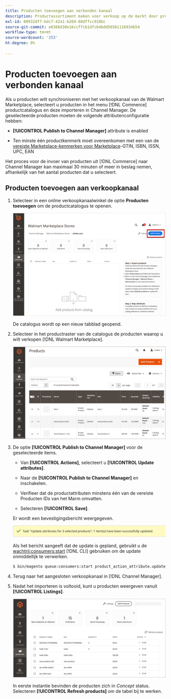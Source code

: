 ```yaml
---
title: Producten toevoegen aan verbonden kanaal
description: Productassortiment maken voor verkoop op de markt door producten uit de catalogus toe te voegen aan het verkoopkanaal
exl-id: 00932df7-bdc7-42a1-b269-88dffcc918bc
source-git-commit: e6368d30e16ccffcb1dfc64bdd56561116934b54
workflow-type: tm+mt
source-wordcount: '253'
ht-degree: 0%

---
```



# Producten toevoegen aan verbonden kanaal

Als u producten wilt synchroniseren met het verkoopkanaal van de Walmart Marketplace, selecteert u producten in het menu [!DNL Commerce] productcatalogus en deze importeren in Channel Manager. De geselecteerde producten moeten de volgende attributenconfiguratie hebben:

- **[!UICONTROL Publish to Channel Manager]** attribute is enabled

- Ten minste één productkenmerk moet overeenkomen met een van de [vereiste Marketplace-kenmerken voor Marketplace](map-product-attributes-for-matching.md)-GTIN, ISBN, ISSN, UPC, EAN

Het proces voor de invoer van producten uit [!DNL Commerce] naar Channel Manager kan maximaal 30 minuten of meer in beslag nemen, afhankelijk van het aantal producten dat u selecteert.

## Producten toevoegen aan verkoopkanaal

1. Selecteer in een online verkoopkanaalwinkel de optie **Producten toevoegen** om de productcatalogus te openen.

   ![Producten toevoegen aan verbonden kanaal](assets/add-initial-products-to-connected-channel.png)

   De catalogus wordt op een nieuw tabblad geopend.

1. Selecteer in het productraster van de catalogus de producten waarop u wilt verkopen [!DNL Walmart Marketplace].

   ![Producten naar het aangesloten kanaal verzenden](assets/select-products-from-catalog.png)

1. De optie **[!UICONTROL Publish to Channel Manager]** voor de geselecteerde items.

   - Van **[!UICONTROL Actions]**, selecteert u **[!UICONTROL Update attributes]**.

   - Naar de **[!UICONTROL Publish to Channel Manager]** en inschakelen.

   - Verifieer dat de productattributen minstens één van de vereiste Producten IDs van het Marm omvatten.

   - Selecteren **[!UICONTROL Save]**.

   Er wordt een bevestigingsbericht weergegeven.

   ![Bevestigingsbericht voor het importeren van producten uit catalogus naar verkoopkanaal](assets/product-import-from-catalog-confirmation.png)

   Als het bericht aangeeft dat de update is gepland, gebruikt u de [wachtrij:consumers:start](https://devdocs.magento.com/guides/v2.4/config-guide/cli/config-cli-subcommands-queue.html) [!DNL CLI] gebruiken om de update onmiddellijk te verwerken.

   ```bash
   $ bin/magento queue:consumers:start product_action_attribute.update
   ```

1. Terug naar het aangesloten verkoopkanaal in [!DNL Channel Manager].

1. Nadat het importeren is voltooid, kunt u producten weergeven vanuit **[!UICONTROL Listings]**.

   ![Producten geïmporteerd naar verbonden verkoopkanaal](assets/products-in-marketplace-sales-channel.png)

   In eerste instantie bevinden de producten zich in *Concept* status. Selecteren **[!UICONTROL Refresh products]** om de tabel bij te werken.

